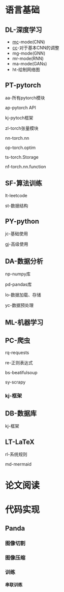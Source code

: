 <script src="ut.js" type="text/javascript"></script>

# 语言基础

## DL-深度学习

- [mc](https://xtj2020.github.io/toolbox/DL/mc.html)-mode(CNN)
- [cc](https://xtj2020.github.io/toolbox/DL/cc.html)-对于基本CNN的调整
- mg-mode(GNN)
- mr-mode(RNN)
- ma-mode(GANs)
- ht-绘制网络图

## PT-pytorch

aa-所有pytorch模块   

ap-pytorch API

kj-pytoch框架

zl-torch张量模块

nn-torch.nn

op-torch.optim

ts-torch.Storage

nf-torch.nn.function

## SF-算法训练

lt-leetcode

st-数据结构

## PY-python

jc-基础使用

gj-高级使用

## DA-数据分析

np-numpy库

pd-pandas库

lo-数据加载、存储

yc-数据预处理

## ML-机器学习

## PC-爬虫

rq-requests

re-正则表达式

bs-beatifulsoup

sy-scrapy

### kj-框架

## DB-数据库

kj-框架

## LT-LaTeX

rl-系统规则

md-mermaid

# 论文阅读

# 代码实现

## Panda

### 图像切割

### 图像压缩

### 训练

#### 串联训练
